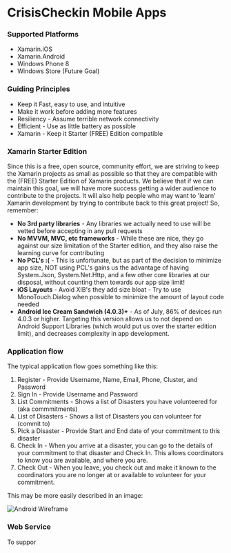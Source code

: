 # CrisisCheckin Mobile Apps


### Supported Platforms
 - Xamarin.iOS
 - Xamarin.Android
 - Windows Phone 8
 - Windows Store (Future Goal)
 
### Guiding Principles
 - Keep it Fast, easy to use, and intuitive
 - Make it work before adding more features
 - Resiliency - Assume terrible network connectivity
 - Efficient - Use as little battery as possible
 - Xamarin - Keep it Starter (FREE) Edition compatible
 
### Xamarin Starter Edition
Since this is a free, open source, community effort, we are striving to keep the Xamarin projects as small as possible so that they are compatible with the (FREE) Starter Edition of Xamarin products.  We believe that if we can maintain this goal, we will have more success getting a wider audience to contribute to the projects.  It will also help people who may want to 'learn' Xamarin development by trying to contribute back to this great project! So, remember:
 - **No 3rd party libraries** - Any libraries we actually need to use will be vetted before accepting in any pull requests
 - **No MVVM, MVC, etc frameworks** - While these are nice, they go against our size limitation of the Starter edition, and they also raise the learning curve for contributing
 - **No PCL's :(** - This is unfortunate, but as part of the decision to minimize app size, NOT using PCL's gains us the advantage of having System.Json, System.Net.Http, and a few other core libraries at our disposal, without counting them towards our app size limit!
 - **iOS Layouts** - Avoid XIB's they add size bloat - Try to use MonoTouch.Dialog when possible to minimize the amount of layout code needed
 - **Android Ice Cream Sandwich (4.0.3)+** - As of July, 86% of devices run 4.0.3 or higher.  Targeting this version allows us to not depend on Android Support Libraries (which would put us over the starter edition limit), and decreases complexity in app development.

### Application flow
The typical application flow goes something like this:
1. Register - Provide Username, Name, Email, Phone, Cluster, and Password
2. Sign In - Provide Username and Password
3. List Commitments - Shows a list of Disasters you have volunteered for (aka commmitments)
4. List of Disasters - Shows a list of Disasters you can volunteer for (commit to)
5. Pick a Disaster - Provide Start and End date of your commitment to this disaster
6. Check In - When you arrive at a disaster, you can go to the details of your commitment to that disaster and Check In.  This allows coordinators to know you are available, and where you are.
7. Check Out - When you leave, you check out and make it known to the coordinators you are no longer at or available to volunteer for your commitment.

This may be more easily described in an image:

![Android Wireframe](../resources/Wireframe-Android.png)


### Web Service

To suppor